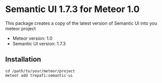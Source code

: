 # Semantic UI 1.7.3 for Meteor 1.0
This package creates a copy of the latest version of Semantic UI into you meteor project

* Meteor version: 1.0
* Semantic UI version: 1.7.3

## Installation
````
cd /path/to/your/meteor/project
meteor add trepafi:semantic-ui
````
